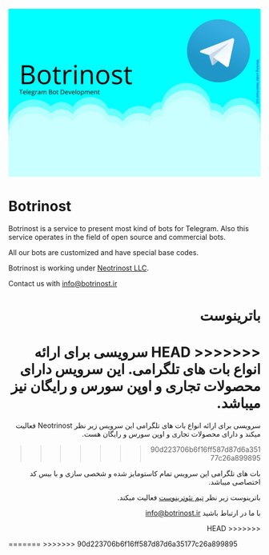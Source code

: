 [![Banner](/files/banner.jpg)](#)

# Botrinost

Botrinost is a service to present most kind of bots for Telegram. Also this service operates in the field of open source and commercial bots.

All our bots are customized and have special base codes.

Botrinost is working under [Neotrinost LLC](https://neotrinost.ir).

Contact us with [info@botrinost.ir](mailto:info@botrinost.ir)

<div dir="rtl">

# باترینوست

<<<<<<< HEAD
سرویسی برای ارائه انواع بات های تلگرامی. این سرویس دارای محصولات تجاری و اوپن سورس و رایگان نیز میباشد.
=======
سرویسی برای ارائه انواع بات های تلگرامی این سرویس زیر نظر Neotrinost فعالیت میکند و دارای محصولات تجاری و اوپن سورس و رایگان هست.
>>>>>>> 90d223706b6f16ff587d87d6a35177c26a899895

بات های تلگرامی این سرویس تمام کاستومایز شده و شخصی سازی و با بیس کد اختصاصی میباشد.

باترینوست زیر نظر [تیم نئوترینوست](https://neotrinost.ir) فعالیت میکند.

با ما در ارتباط باشید [info@botrinost.ir](mailto:info@botrinost.ir)

<<<<<<< HEAD
</div>
=======
</div>
>>>>>>> 90d223706b6f16ff587d87d6a35177c26a899895
